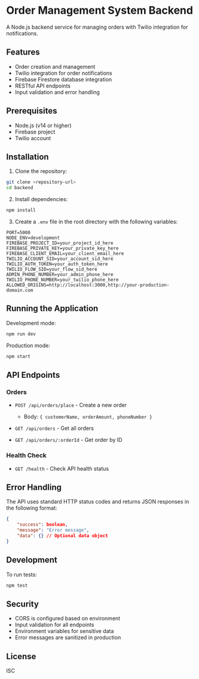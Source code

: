 # Order Management System Backend

A Node.js backend service for managing orders with Twilio integration for notifications.

## Features

- Order creation and management
- Twilio integration for order notifications
- Firebase Firestore database integration
- RESTful API endpoints
- Input validation and error handling

## Prerequisites

- Node.js (v14 or higher)
- Firebase project
- Twilio account

## Installation

1. Clone the repository:
```bash
git clone <repository-url>
cd backend
```

2. Install dependencies:
```bash
npm install
```

3. Create a `.env` file in the root directory with the following variables:
```
PORT=5000
NODE_ENV=development
FIREBASE_PROJECT_ID=your_project_id_here
FIREBASE_PRIVATE_KEY=your_private_key_here
FIREBASE_CLIENT_EMAIL=your_client_email_here
TWILIO_ACCOUNT_SID=your_account_sid_here
TWILIO_AUTH_TOKEN=your_auth_token_here
TWILIO_FLOW_SID=your_flow_sid_here
ADMIN_PHONE_NUMBER=your_admin_phone_here
TWILIO_PHONE_NUMBER=your_twilio_phone_here
ALLOWED_ORIGINS=http://localhost:3000,http://your-production-domain.com
```

## Running the Application

Development mode:
```bash
npm run dev
```

Production mode:
```bash
npm start
```

## API Endpoints

### Orders

- `POST /api/orders/place` - Create a new order
  - Body: `{ customerName, orderAmount, phoneNumber }`

- `GET /api/orders` - Get all orders

- `GET /api/orders/:orderId` - Get order by ID

### Health Check

- `GET /health` - Check API health status

## Error Handling

The API uses standard HTTP status codes and returns JSON responses in the following format:

```json
{
    "success": boolean,
    "message": "Error message",
    "data": {} // Optional data object
}
```

## Development

To run tests:
```bash
npm test
```

## Security

- CORS is configured based on environment
- Input validation for all endpoints
- Environment variables for sensitive data
- Error messages are sanitized in production

## License

ISC 